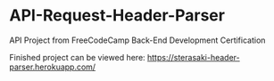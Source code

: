 # API-Request-Header-Parser
API Project from FreeCodeCamp Back-End Development Certification

Finished project can be viewed here:
https://sterasaki-header-parser.herokuapp.com/
